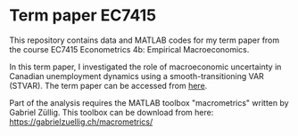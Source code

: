 # Term paper EC7415 
This repository contains data and MATLAB codes for my term paper from the course EC7415 Econometrics 4b: Empirical Macroeconomics. 

In this term paper, I investigated the role of macroeconomic uncertainty in Canadian unemployment dynamics using a smooth-transitioning VAR (STVAR). The term paper can be accessed from [here](https://www.dropbox.com/s/fv7qowswm9hh4ux/Term_paper_EC7415_LM.pdf?dl=0).
 
Part of the analysis requires the MATLAB toolbox "macrometrics" written by Gabriel Züllig. This toolbox can be download from here: https://gabrielzuellig.ch/macrometrics/ 
